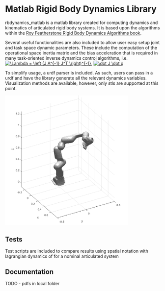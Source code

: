 Matlab Rigid Body Dynamics Library
=====
rbdynamics_matlab is a matlab library created for computing dynamics and kinematics of articulated rigid body systems. It is based upon the algorithms within the [Roy Featherstone Rigid Body Dynamics Algorithms book](http://www.springer.com/fr/book/9780387743141).

Several useful functionalities are also included to allow user easy setup joint and task space dynamic parameters. These include the computation of the operational space inertia matrix and the bias acceleration that is required in many task-oriented inverse dynamics control algorithms, i.e. <a href="https://www.codecogs.com/eqnedit.php?latex=\Lambda&space;=&space;\left&space;(J&space;A^{-1}&space;J^T&space;\right)^{-1}" target="_blank"><img src="https://latex.codecogs.com/gif.latex?\Lambda&space;=&space;\left&space;(J&space;A^{-1}&space;J^T&space;\right)^{-1}" title="\Lambda = \left (J A^{-1} J^T \right)^{-1}" /></a>, <a href="https://www.codecogs.com/eqnedit.php?latex=\dot&space;J&space;\dot&space;q" target="_blank"><img src="https://latex.codecogs.com/gif.latex?\dot&space;J&space;\dot&space;q" title="\dot J \dot q" /></a>

To simplify usage, a urdf parser is included. As such, users can pass in a urdf and have the library generate all the relevant dynamics variables. Visualization methods are available, however, only stls are supported at this point.

<img src="doc/visualizations.PNG" alt="drawing" width="400"/>
  
Tests
-----
Test scripts are included to compare results using spatial notation with lagrangian dynamics of for a nominal articulated system


Documentation
-----
TODO - pdfs in local folder
